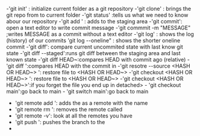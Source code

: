 -'git init' : initialize current folder as a git repository
-'git clone' <URL> : brings the git repo from <URL> to current folder
-'git status' :tells us what we need to know abour our repository
-'git add <FILE>' : adds <FILE> to the staging area
-'git commit': open a text editor to write commit message
       -'git commmit -m "MESSAGE" ;writes MESSAGE as a commit without a
       text editor
-'git log' : shows the log (history) of our commits
       'git log --oneline" : shows the shorter oneline commit
-'git diff': compare current uncommited state with last know git state
-'git diff --staged':runs git diff between the staging area and last known state
-'git diff HEAD~<NUMBER>:compares HEAD with commit <NUMBER> ago (relative)
-'git diff <HASH>':compares HEAD with the commit in <HASH>
-'git resotre --source <HASH OR HEAD~> <FILE>': restore file to <HASH OR HEAD~>
        -'git checkout <HASH OR HEAD~> <FILE>': restore file to <HASH OR HEAD~>
        -'git checkout <HASH OR HEAD~>':if you forget the file you end up in detached>
            - 'git checkout main':go back to main
            - 'git switch main':go back to main
- 'git remote add <NAME> <URL> ': adds the <URL> as a remote with the name <NAME> 
- 'git remote rm <NAME> ': removes the remote called <NAME>
- 'git remote -v': look at all the remotes you have
- 'git push <WHERE> <WHAT>': pushes the <WHAT> branch to the <WHERE>
-
